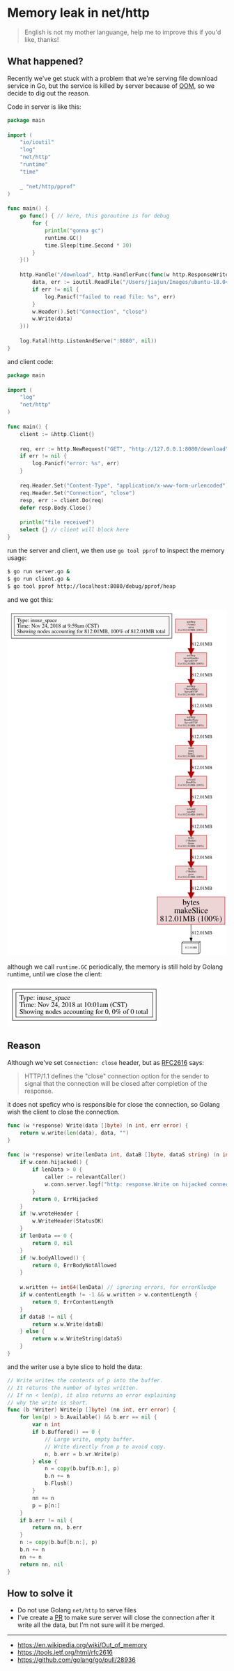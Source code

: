 # Memory leak in net/http

> English is not my mother languange, help me to improve this if you'd like, thanks!

## What happened?

Recently we've get stuck with a problem that we're serving file download service in Go, but the service is killed by server because of
[OOM](https://en.wikipedia.org/wiki/Out_of_memory), so we decide to dig out the reason.

Code in server is like this:

```go
package main

import (
	"io/ioutil"
	"log"
	"net/http"
	"runtime"
	"time"

	_ "net/http/pprof"
)

func main() {
	go func() { // here, this goroutine is for debug
		for {
			println("gonna gc")
			runtime.GC()
			time.Sleep(time.Second * 30)
		}
	}()

	http.Handle("/download", http.HandlerFunc(func(w http.ResponseWriter, req *http.Request) {
		data, err := ioutil.ReadFile("/Users/jiajun/Images/ubuntu-18.04.1-live-server-amd64.iso")
		if err != nil {
			log.Panicf("failed to read file: %s", err)
		}
		w.Header().Set("Connection", "close")
		w.Write(data)
	}))

	log.Fatal(http.ListenAndServe(":8080", nil))
}
```

and client code:

```go
package main

import (
	"log"
	"net/http"
)

func main() {
	client := &http.Client{}

	req, err := http.NewRequest("GET", "http://127.0.0.1:8080/download", nil)
	if err != nil {
		log.Panicf("error: %s", err)
	}

	req.Header.Set("Content-Type", "application/x-www-form-urlencoded")
	req.Header.Set("Connection", "close")
	resp, err := client.Do(req)
	defer resp.Body.Close()

	println("file received")
	select {} // client will block here
}
```

run the server and client, we then use `go tool pprof` to inspect the memory usage:

```bash
$ go run server.go &
$ go run client.go &
$ go tool pprof http://localhost:8080/debug/pprof/heap
```

and we got this:

![memory leak](./img/net_http_mem_leak_1.svg)

although we call `runtime.GC` periodically, the memory is still hold by Golang runtime, until we close the client:

![memory leak2](./img/net_http_mem_leak_2.svg)

## Reason

Although we've set `Connection: close` header, but as [RFC2616](https://tools.ietf.org/html/rfc2616#page-117) says:

> HTTP/1.1 defines the "close" connection option for the sender to signal that the connection will be closed after completion of the response.

it does not speficy who is responsible for close the connection, so Golang wish the client to close the connection.

```go
func (w *response) Write(data []byte) (n int, err error) {
	return w.write(len(data), data, "")
}

func (w *response) write(lenData int, dataB []byte, dataS string) (n int, err error) {
	if w.conn.hijacked() {
		if lenData > 0 {
			caller := relevantCaller()
			w.conn.server.logf("http: response.Write on hijacked connection from %s (%s:%d)", caller.Function, path.Base(caller.File), caller.Line)
		}
		return 0, ErrHijacked
	}
	if !w.wroteHeader {
		w.WriteHeader(StatusOK)
	}
	if lenData == 0 {
		return 0, nil
	}
	if !w.bodyAllowed() {
		return 0, ErrBodyNotAllowed
	}

	w.written += int64(lenData) // ignoring errors, for errorKludge
	if w.contentLength != -1 && w.written > w.contentLength {
		return 0, ErrContentLength
	}
	if dataB != nil {
		return w.w.Write(dataB)
	} else {
		return w.w.WriteString(dataS)
	}
}
```

and the writer use a byte slice to hold the data:

```go
// Write writes the contents of p into the buffer.
// It returns the number of bytes written.
// If nn < len(p), it also returns an error explaining
// why the write is short.
func (b *Writer) Write(p []byte) (nn int, err error) {
	for len(p) > b.Available() && b.err == nil {
		var n int
		if b.Buffered() == 0 {
			// Large write, empty buffer.
			// Write directly from p to avoid copy.
			n, b.err = b.wr.Write(p)
		} else {
			n = copy(b.buf[b.n:], p)
			b.n += n
			b.Flush()
		}
		nn += n
		p = p[n:]
	}
	if b.err != nil {
		return nn, b.err
	}
	n := copy(b.buf[b.n:], p)
	b.n += n
	nn += n
	return nn, nil
}
```

## How to solve it

- Do not use Golang `net/http` to serve files
- I've create a [PR](https://github.com/golang/go/pull/28936) to make sure server will close the connection after it write
all the data, but I'm not sure will it be merged.

-----

- https://en.wikipedia.org/wiki/Out_of_memory
- https://tools.ietf.org/html/rfc2616
- https://github.com/golang/go/pull/28936
